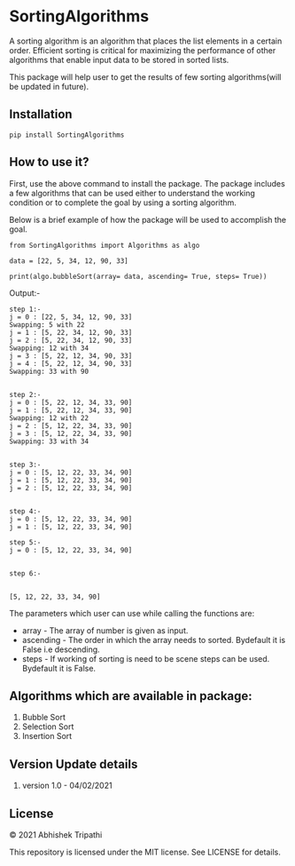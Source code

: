 # SortingAlgorithms
A sorting algorithm is an algorithm that places the list elements in a certain order. Efficient sorting is critical for maximizing the performance of other algorithms that enable input data to be stored in sorted lists.

This package will help user to get the results of few sorting algorithms(will be updated in future). 

## Installation
```pip install SortingAlgorithms```

## How to use it?
First, use the above command to install the package. The package includes a few algorithms that can be used either to understand the working condition or to complete the goal by using a sorting algorithm.

Below is a brief example of how the package will be used to accomplish the goal.

```
from SortingAlgorithms import Algorithms as algo

data = [22, 5, 34, 12, 90, 33] 

print(algo.bubbleSort(array= data, ascending= True, steps= True))
```
Output:- 
```
step 1:-
j = 0 : [22, 5, 34, 12, 90, 33] 
Swapping: 5 with 22
j = 1 : [5, 22, 34, 12, 90, 33] 
j = 2 : [5, 22, 34, 12, 90, 33] 
Swapping: 12 with 34
j = 3 : [5, 22, 12, 34, 90, 33] 
j = 4 : [5, 22, 12, 34, 90, 33]
Swapping: 33 with 90


step 2:-
j = 0 : [5, 22, 12, 34, 33, 90]
j = 1 : [5, 22, 12, 34, 33, 90]
Swapping: 12 with 22
j = 2 : [5, 12, 22, 34, 33, 90]
j = 3 : [5, 12, 22, 34, 33, 90]
Swapping: 33 with 34


step 3:-
j = 0 : [5, 12, 22, 33, 34, 90]
j = 1 : [5, 12, 22, 33, 34, 90]
j = 2 : [5, 12, 22, 33, 34, 90]


step 4:-
j = 0 : [5, 12, 22, 33, 34, 90]
j = 1 : [5, 12, 22, 33, 34, 90]

step 5:-
j = 0 : [5, 12, 22, 33, 34, 90]


step 6:-


[5, 12, 22, 33, 34, 90]
```

The parameters which user can use while calling the functions are:
* array - The array of number is given as input.
* ascending - The order in which the array needs to sorted. Bydefault it is False i.e descending.
* steps - If working of sorting is need to be scene steps can be used. Bydefault it is False.

## Algorithms which are available in package:
1) Bubble Sort
2) Selection Sort
3) Insertion Sort

## Version Update details

1) version 1.0 - 04/02/2021 


## License

© 2021 Abhishek Tripathi

This repository is licensed under the MIT license. See LICENSE for details.